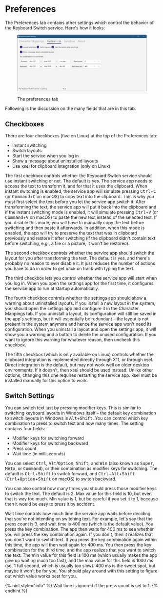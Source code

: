 # Preferences

The Preferences tab contains other settings which control the behavior of the Keyboard Switch service. Here's how it looks:

<figure><img src="../.gitbook/assets/v4.2-screen-preferences.png" alt="The preferences tab"><figcaption><p>The preferences tab</p></figcaption></figure>

Following is the discussion on the many fields that are in this tab.

## Checkboxes

There are four checkboxes (five on Linux) at the top of the Preferences tab:

* Instant switching
* Switch layouts
* Start the service when you log in
* Show a message about uninstalled layouts
* Use xsel for clipboard integration (only on Linux)

The first checkbox controls whether the Keyboard Switch service should use instant switching or not. The default is yes. The service app needs to access the text to transform it, and for that it uses the clipboard. When instant switching is enabled, the service app will simulate pressing <kbd>Ctrl</kbd>+<kbd>C</kbd> (or <kbd>Command</kbd>+<kbd>C</kbd> on macOS) to copy text into the clipboard. This is why you must first select the text before you let the service app switch it. After transforming the text, the service app will put it back into the clipboard and if the instant switching mode is enabled, it will simulate pressing <kbd>Ctrl</kbd>+<kbd>V</kbd> (or <kbd>Command</kbd>+<kbd>V</kbd> on macOS) to paste the new text instead of the selected text. If you disable this mode, you will have to manually copy the text before switching and then paste it afterwards. In addition, when this mode is enabled, the app will try to preserve the text that was in clipboard previously and restore it after switching (if the clipboard didn't contain text before switching, e.g., a file or a picture, it won't be restored).

The second checkbox controls whether the service app should switch the layout for you after transforming the text. The default is yes, and there's probably no reason to ever disable it. It just reduces the number of actions you have to do in order to get back on track with typing the text.

The third checkbox lets you control whether the service app will start when you log in. When you open the settings app for the first time, it configures the service app to run at startup automatically.

The fourth checkbox controls whether the settings app should show a warning about uninstalled layouts. If you install a new layout in the system, you should open the settings app and configure it in the Character Mappings tab. If you uninstall a layout, its configuration will still be saved in the app's settings, but it will essentially be redundant – the layout is not present in the system anymore and hence the service app won't need its configuration. When you uninstall a layout and open the settings app, it will show you a warning and a button to delete the unused configuration. If you want to ignore this warning for whatever reason, then uncheck this checkbox.

The fifth checkbox (which is only available on Linux) controls whether the clipboard integration is implemented directly through X11, or through xsel. Direct integration is the default, but may not work well on older desktop environments. If it doesn't, then xsel should be used instead. Unlike other options, changing this one requires restarting the service app. xsel must be installed manually for this option to work.

## Switch Settings

You can switch text just by pressing modifier keys. This is similar to switching keyboard layouts in Windows itself – the default key combination to switch layouts in Windows is <kbd>Alt</kbd>+<kbd>Shift</kbd>. You can control which key combination to press to switch text and how many times. The setting contains four fields:

* Modifier keys for switching forward
* Modifier keys for switching backward
* Press count
* Wait time (in milliseconds)

You can select <kbd>Ctrl</kbd>, <kbd>Alt</kbd>/<kbd>Option</kbd>, <kbd>Shift</kbd>_,_ and <kbd>Win</kbd> (also known as <kbd>Super</kbd>, <kbd>Meta</kbd>, or <kbd>Command</kbd>), or their combination as modifier keys for switching. The default is <kbd>Ctrl</kbd>+<kbd>Shift</kbd> to switch forward, and <kbd>Ctrl</kbd>+<kbd>Alt</kbd>+<kbd>Shift</kbd> (<kbd>Ctrl</kbd>+<kbd>Option</kbd>+<kbd>Shift</kbd> on macOS) to switch backward.

You can also control how many times you should press those modifier keys to switch the text. The default is 2. Max value for this field is 10, but even that is way too much. Min value is 1, but be careful if you set it to 1, because then it would be easy to press it by accident.

Wait time controls how much time the service app waits before deciding that you're not intending on switching text. For example, let's say that the press count is 3, and wait time is 400 ms (which is the default value). You press the key combination. The app then waits for 400 ms to see whether you will press the key combination again. If you don't, then it realizes that you don't want to switch text. If you press the key combination again within this time, the app will then wait again for 400 ms. You then press the key combination for the third time, and the app realizes that you want to switch the text. The min value for this field is 100 ms (which usually makes the app give up waiting much too fast), and the max value for this field is 1000 ms (so, 1 full second, which is usually too slow). 400 ms is the sweet spot, but maybe it won't be for you. You should play around with this setting to figure out which value works best for you.

{% hint style="info" %}
Wait time is ignored if the press count is set to 1.
{% endhint %}
